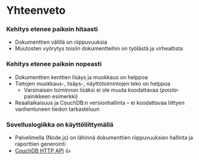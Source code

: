 # Yhteenveto

### Kehitys etenee paikoin hitaasti

* Dokumenttien välillä on riippuvuuksia
* Muutosten vyörytys toisiin dokumentteihin on työlästä ja virhealtista

### Kehitys etenee paikoin nopeasti

* Dokumenttien kenttien lisäys ja muokkaus on helppoa
* Tietojen muokkaus-, lisäys-, näyttötoimintojen teko on helppoa
  * Varsinaisen toiminnon lisäksi ei ole muuta koodattavaa \(_poista_-painikkeen esimerkki\)
* Reaaliaikaisuus ja CouchDB:n versionhallinta – ei koodattavaa liittyen vanhentuneen tiedon tarkasteluun

### Sovelluslogiikka on käyttöliittymällä

* Palvelimella \(Node.js\) on lähinnä dokumenttien riippuvuuksien hallinta ja raporttien generointi
* [CouchDB HTTP API](http://docs.couchdb.org/en/latest/api/index.html) 👍

